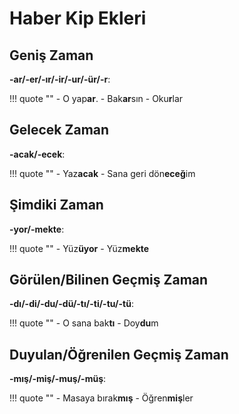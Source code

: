 # Haber Kip Ekleri

## Geniş Zaman

**-ar/-er/-ır/-ir/-ur/-ür/-r**:

!!! quote ""
    - O yap**ar**.
    - Bak**ar**sın
    - Oku**r**lar

## Gelecek Zaman

**-acak/-ecek**:

!!! quote ""
    - Yaz**acak**
    - Sana geri dön**eceğ**im

## Şimdiki Zaman

**-yor/-mekte**:

!!! quote ""
    - Yüz**üyor**
    - Yüz**mekte**

## Görülen/Bilinen Geçmiş Zaman

**-dı/-di/-du/-dü/-tı/-ti/-tu/-tü**:

!!! quote ""
    - O sana bak**tı**
    - Doy**du**m

## Duyulan/Öğrenilen Geçmiş Zaman

**-mış/-miş/-muş/-müş**:

!!! quote ""
    - Masaya bırak**mış**
    - Öğren**miş**ler
